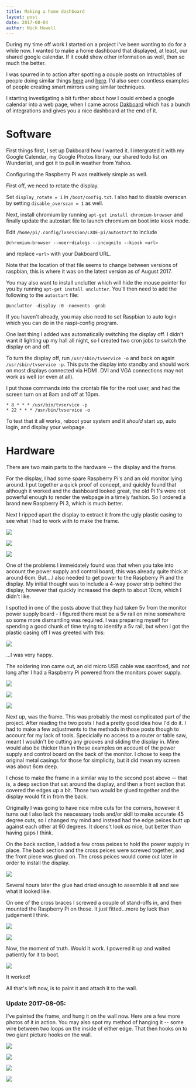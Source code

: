 ```yaml
---
title: Making a home dashboard
layout: post
date: 2017-08-04
author: Nick Howell
---
```

During my time off work I started on a project I've been wanting to do for a while now. I wanted to make a home dashboard that displayed, at least, our shared google calendar. If it could show other information as well, then so much the better.

I was spurred in to action after spotting a couple posts on Intructables of people doing similar things [here](http://www.instructables.com/id/Touchscreen-Wall-Mounted-Family-Sync-Home-Control-/) and [here](http://www.instructables.com/id/Digital-Wall-Calendar-and-Home-Information-Center/). I'd also seen countless examples of people creating smart mirrors using similar techniques. 

I starting investigating a bit further about how I could embed a google calendar into a web page, when I came across [Dakboard](https://dakboard.com/) which has a bunch of integrations and gives you a nice dashboard at the end of it. 

# Software 

First things first, I set up Dakboard how I wanted it. I intergrated it with my Google Calendar, my Google Photos library, our shared todo list on Wunderlist, and got it to pull in weather from Yahoo. 

Configuring the Raspberry Pi was realtively simple as well.

First off, we need to rotate the display.

Set `display_rotate = 1` in `/boot/config.txt`. I also had to disable overscan by setting `disable_overscan = 1` as well. 

Next, install chromium by running `apt-get install chromium-browser` and finally update the autostart file to launch chromium on boot into kiosk mode.

Edit `/home/pi/.config/lxsession/LXDE-pi/autostart` to include 

```
@chromium-browser --noerrdialogs --incognito --kiosk <url>
```

and replace `<url>` with your Dakboard URL. 

Note that the location of that file seems to change between versions of raspbian, this is where it was on the latest version as of August 2017. 

You may also want to install unclutter which will hide the mouse pointer for you by running `apt-get install unclutter`. You'll then need to add the following to the `autostart` file:

```
@unclutter -display :0 -noevents -grab
```

If you haven't already, you may also need to set Raspbian to auto login which you can do in the raspi-config program.

One last thing I added was automatically switching the display off. I didn't want it lighting up my hall all night, so I created two cron jobs to switch the display on and off.

To turn the display off, run `/usr/sbin/tvservice -o` and back on again `/usr/sbin/tvservice -p`. This puts the display into standby and should work on most displays connected via HDMI. DVI and VGA connections may not work as well (or even at all). 

I put those commands into the crontab file for the root user, and had the screen turn on at 8am and off at 10pm.

```
* 8 * * * /usr/bin/tvservice -p
* 22 * * * /usr/bin/tvservice -o
```


To test that it all works, reboot your system and it *should* start up, auto login, and display your webpage.


# Hardware

There are two main parts to the hardware -- the display and the frame.


For the display, I had some spare Raspberry Pi's and an old monitor lying around. I put together a quick proof of concept, and quickly found that although it worked and the dashboard looked great, the old Pi 1's were not powerful enough to render the webpage in a timely fashion. So I ordered a brand new Raspberry Pi 3, which is much better. 

Next I ripped apart the display to extract it from the ugly plastic casing to see what I had to work with to make the frame.

![](/assets/images/2017/dashboard/frame.jpg)

![](/assets/images/2017/dashboard/back_no_frame.jpg)

![](/assets/images/2017/dashboard/front_no_frame.jpg)

One of the problems I immeidately found was that when you take into account the power supply and control board, this was already quite thick at around 6cm. But....I also needed to get power to the Raspberry Pi and the display. My initial thought was to include a 4-way power strip behind the display, however that quickly increased the depth to about 10cm, which I didn't like. 

I spotted in one of the posts above that they had taken 5v from the monitor power supply board - I figured there must be a 5v rail on mine somewhere so some more dismantling was required. I was preparing myself for spending a good chunk of time trying to identify a 5v rail, but when i got the plastic casing off I was greeted with this:

![](/assets/images/2017/dashboard/5volts.jpg)

...I was very happy.

The soldering iron came out, an old micro USB cable was sacrifced, and not long after I had a Raspberry Pi powered from the monitors power supply. 

![](/assets/images/2017/dashboard/open_back.jpg)

![](/assets/images/2017/dashboard/usb_soldered.jpg)

![](/assets/images/2017/dashboard/working_blurred.jpg)


Next up, was the frame. This was probably the most complicated part of the project. After reading the two posts I had a pretty good idea how I'd do it. I had to make a few adjustments to the methods in those posts though to account for my lack of tools. Specicially no access to a router or table saw, meant I wouldn't be cutting any grooves and sliding the display in. Mine would also be thicker than in those examples on account of the power supply and control board on the back of the monitor. I chose to keep the original metal casings for those for simplicity, but it did mean my screen was about 6cm deep. 

I chose to make the frame in a similar way to the second post above -- that is, a deep section that sat around the display, and then a front section that covered the edges up a bit. Those two would be glued together and the display would fit in from the back. 

Originally I was going to have nice mitre cuts for the corners, however it turns out I also lack the nescessary tools and/or skill to make accurate 45 degree cuts, so I changed my mind and instead had the edge peices butt up against each other at 90 degrees. It doens't look *as* nice, but better than having gaps I think.

On the back section, I added a few cross peices to hold the power supply in place. The back section and the cross peices were screwed together, and the front piece was glued on. The cross peices would come out later in order to install the display.

![](/assets/images/2017/dashboard/glue_frame.jpg)

Several hours later the glue had dried enough to assemble it all and see what it looked like.

On one of the cross braces I screwed a couple of stand-offs in, and then mounted the Raspberry Pi on those. It *just* fitted...more by luck than judgement I think. 

![](/assets/images/2017/dashboard/assembled_rear.jpg)

![](/assets/images/2017/dashboard/assembled_front_rot.jpg)



Now, the moment of truth. Would it work. I powered it up and waited patiently for it to boot. 

![](/assets/images/2017/dashboard/assembled_working_blurred.jpg)


It worked!

All that's left now, is to paint it and attach it to the wall.

### Update 2017-08-05:

I've painted the frame, and hung it on the wall now. Here are a few more photos of it in action. You may also spot my method of hanging it -- some wire between two loops on the inside of either edge. That then hooks on to two giant picture hooks on the wall.

![](/assets/images/2017/dashboard/painted_frame.jpg)

![](/assets/images/2017/dashboard/rear_complete.jpg)

![](/assets/images/2017/dashboard/complete_off.jpg)

![](/assets/images/2017/dashboard/on_wall_working_blurred.jpg)

